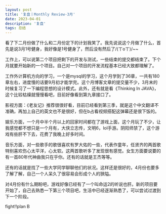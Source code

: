 ```yaml
---
layout: post
title: '复盘丨Monthly Review-3月'
date: 2023-04-01
description: '复盘'
tags: 总结
---  
```


看了下二月份做了什么和二月份定下的计划我笑了。我先说说这个月做了什么，首先是说3月1号健身，我好像是1号健身了，然后没有然后了/(ㄒoㄒ)/~~

工作上，可以说第二个项目把剩下的开发与测试，一些结束的提交都结束了。下个月就要开始新的一个项目。自己对一个项目的开发流程基本已经大致都理解了。

工作外计算机方向的学习，一个是mysql的学习，这个月学到了36章，一共有180章左右，进度慢的话要9月初才能学完。这个月博客文章的提交量不少，3月末的时候复习了一下编程思想的设计模式。此外，还有就是看《Thinking In JAVA》，这个比较枯燥就慢慢看吧，目前好像看到第九章接口了。

影视方面：《老友记》推荐很很好看，目前已经看到第三季，就是这个中文翻译不准确，再加上自己的英文也不是很好，但在b占看视频搭配这弹幕还是很下饭的。

娱乐方面，一个月中半个月以上的回家时间都在了游戏上面，这个月玩了不少，让我感觉都不想只是一个月有，大侠立志传，文明6，lol手游。阴阳师禁了，这个游戏有些肝不下去，花费了我晚上好多时间。

音乐方面，对一些歌手的歌很喜欢有罗大佑的一些，代表作童年，任贤齐的两首歌特别喜欢伤心太平洋，心太软。这两首歌听多了发现很有感觉。女生方面要说要的有一首80年代神曲我只在乎你。还有的话就是王杰等等。

还有的话就是找了一些大学同学聊聊他们的状况。这样还是很好的，4月份也要多了解了解，自己一个人呆久了很容易会形成个人的狭隘。

对4月份有什么期盼吧，游戏好像已经有了一个叫命运2的听说也肝。新的项目要开始了，自己去熟悉一下第三个项目吧，生活中已经逐渐熟悉了，可以尝试过渡到下一个阶段。

fight!!plan B
